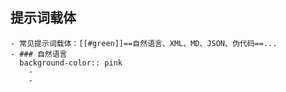 ## 提示词载体
	- 常见提示词载体：[[#green]]==自然语言、XML、MD、JSON、伪代码==...
	- ### 自然语言
	  background-color:: pink
		-
		-
